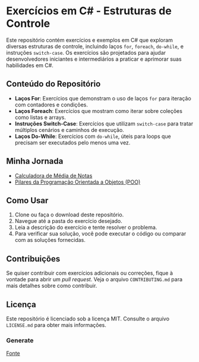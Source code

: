 # Exercícios em C# - Estruturas de Controle

Este repositório contém exercícios e exemplos em C# que exploram diversas estruturas de controle, incluindo laços `for`, `foreach`, `do-while`, e instruções `switch-case`. Os exercícios são projetados para ajudar desenvolvedores iniciantes e intermediários a praticar e aprimorar suas habilidades em C#.

## Conteúdo do Repositório

- **Laços For**: Exercícios que demonstram o uso de laços `for` para iteração com contadores e condições.
- **Laços Foreach**: Exercícios que mostram como iterar sobre coleções como listas e arrays.
- **Instruções Switch-Case**: Exercícios que utilizam `switch-case` para tratar múltiplos cenários e caminhos de execução.
- **Laços Do-While**: Exercícios com `do-while`, úteis para loops que precisam ser executados pelo menos uma vez.

## Minha Jornada

- [Calculadora de Média de Notas](https://github.com/Robotgames-false/Exercicios-Csharp-Estruturas-de-Controle-380/blob/main/mediaNote.md)
- [Pilares da Programação Orientada a Objetos (POO)](https://github.com/Robotgames-false/Exercicios-Csharp-Estruturas-de-Controle-380/blob/main/Pilares%20da%20Programa%C3%A7%C3%A3o%20Orientada%20a%20Objetos%20(POO).md)

## Como Usar

1. Clone ou faça o download deste repositório.
2. Navegue até a pasta do exercício desejado.
3. Leia a descrição do exercício e tente resolver o problema.
4. Para verificar sua solução, você pode executar o código ou comparar com as soluções fornecidas.

## Contribuições

Se quiser contribuir com exercícios adicionais ou correções, fique à vontade para abrir um _pull request_. Veja o arquivo `CONTRIBUTING.md` para mais detalhes sobre como contribuir.

## Licença

Este repositório é licenciado sob a licença MIT. Consulte o arquivo `LICENSE.md` para obter mais informações.

### Generate

[Fonte](https://chatgpt.com/c/bcaac6be-3d7e-4b07-9ce1-5875d9802428)
